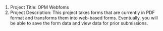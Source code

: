 1. Project Title: OPM Webfoms
2. Project Description: This project takes forms that are currently in PDF format and transforms them into web-based forms. Eventually, you will be able to save the form data and view  data for prior submissions.
